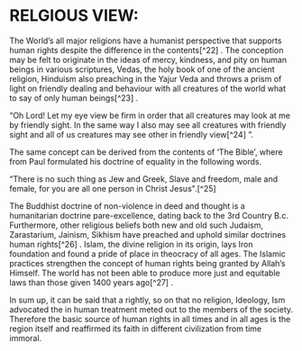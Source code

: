 RELGIOUS VIEW:
==============

The World’s all major religions have a humanist perspective that
supports human rights despite the difference in the contents[^22] . The
conception may be felt to originate in the ideas of mercy, kindness, and
pity on human beings in various scriptures, Vedas, the holy book of one
of the ancient religion, Hinduism also preaching in the Yajur Veda and
throws a prism of light on friendly dealing and behaviour with all
creatures of the world what to say of only human beings[^23] .

“Oh Lord! Let my eye view be firm in order that all creatures may look
at me by friendly sight. In the same way I also may see all creatures
with friendly sight and all of us creatures may see other in friendly
view[^24] ”.

The same concept can be derived from the contents of ‘The Bible’, where
from Paul formulated his doctrine of equality in the following words.

“There is no such thing as Jew and Greek, Slave and freedom, male and
female, for you are all one person in Christ Jesus".[^25]

The Buddhist doctrine of non-violence in deed and thought is a
humanitarian doctrine pare-excellence, dating back to the 3rd Country
B.c. Furthermore, other religious beliefs both new and old such Judaism,
Zarastarium, Jainism, Sikhism have preached and uphold similar doctrines
human rights[^26] . Islam, the divine religion in its origin, lays Iron
foundation and found a pride of place in theocracy of all ages. The
Islamic practices strengthen the concept of human rights being granted
by Allah’s Himself. The world has not been able to produce more just and
equitable laws than those given 1400 years ago[^27] .

In sum up, it can be said that a rightly, so on that no religion,
Ideology, Ism advocated the in human treatment meted out to the members
of the society. Therefore the basic source of human rights in all times
and in all ages is the region itself and reaffirmed its faith in
different civilization from time immoral.


